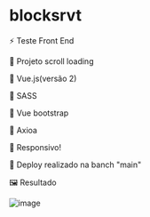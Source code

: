 # blocksrvt

⚡ Teste Front End

📃 Projeto scroll loading

📃 Vue.js(versão 2) 

📃 SASS 

📃 Vue bootstrap

📃 Axioa

📃 Responsivo!

📃 Deploy realizado na banch "main"

🖼️ Resultado

![image](https://github.com/JonyAlan/blocksrvt/assets/34633476/ac5f82e6-c463-49ae-b90b-f6089ab62120)
